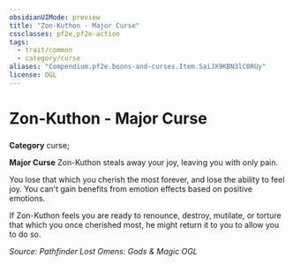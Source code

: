 ```yaml
---
obsidianUIMode: preview
title: "Zon-Kuthon - Major Curse"
cssclasses: pf2e,pf2e-action
tags:
  - trait/common
  - category/curse
aliases: "Compendium.pf2e.boons-and-curses.Item.SaiJX9KBN3lC0RUy"
license: OGL
---
```

# Zon-Kuthon - Major Curse

### 

**Category** curse; 




**Major Curse** Zon-Kuthon steals away your joy, leaving you with only pain.

You lose that which you cherish the most forever, and lose the ability to feel joy. You can't gain benefits from emotion effects based on positive emotions.

If Zon-Kuthon feels you are ready to renounce, destroy, mutilate, or torture that which you once cherished most, he might return it to you to allow you to do so.

*Source: Pathfinder Lost Omens: Gods & Magic*
*OGL*